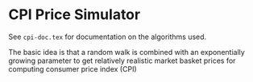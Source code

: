 # CPI Price Simulator

See `cpi-doc.tex` for documentation on the algorithms used.

The basic idea is that a random walk is combined with an exponentially growing parameter to get 
relatively realistic market basket prices for computing consumer price index (CPI)
